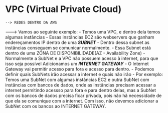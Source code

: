 # VPC (Virtual Private Cloud)

    --> REDES DENTRO DA AWS

---> Vamos ao seguinte exemplo:
    - Temos uma VPC, e dentro dela temos algumas instâncias
    - Essas instâncias EC2 são webservers que ganham endereçamentos IP dentro de uma ***SUBNET***
    - Dentro dessa subnet as instâncias conseguem se comunicar normalmente.
    - Essa Subnet está dentro de uma ZONA DE DISPONIBILIDADE(AZ - Availability Zone)
    - Normalmente a SubNet e a VPC não possuem acesso à internet, para que isso seja possível Adicionamos um ***INTERNET GATEWAY***
    - O Internet Gateway vai permitir acesso para fora e acesso para dentro.
    - Podemos definir quais SubNets irão acessar a internet e quais não irão
      - Por exemplo: Temos uma SubNet com algumas instâncias EC2 e outra SubNet com instâncias com bancos de dados,
                     onde as instâncias precisam acessar a internet permitindo acessso para fora e para dentro delas,
                     mas a SubNet com os bancos de dados precisa ficar privada, pois não hã necessidade de que ela se
                     comunique com a internet. Com isso, não devemos adicionar a SubNet com os bancos ao INTERNET GATEWAY. 